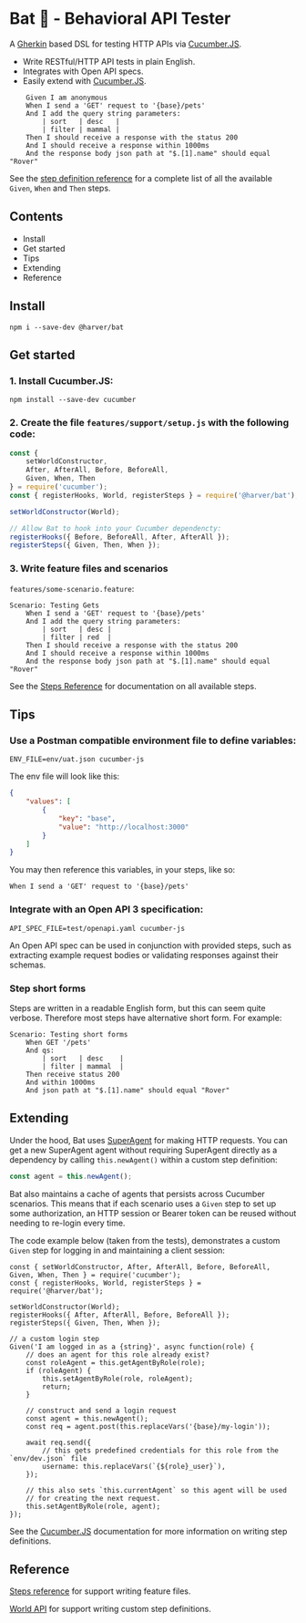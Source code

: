 Bat 🦇 - Behavioral API Tester
==============================

A [Gherkin](https://docs.cucumber.io/gherkin/) based DSL for testing HTTP APIs via [Cucumber.JS](https://github.com/cucumber/cucumber-js).

* Write RESTful/HTTP API tests in plain English.
* Integrates with Open API specs.
* Easily extend with [Cucumber.JS](https://github.com/cucumber/cucumber-js).

```gherkin
    Given I am anonymous
    When I send a 'GET' request to '{base}/pets'
    And I add the query string parameters:
        | sort   | desc   |
        | filter | mammal |
    Then I should receive a response with the status 200
    And I should receive a response within 1000ms
    And the response body json path at "$.[1].name" should equal "Rover"
```

See the [step definition reference](./docs/step-reference.md) for a complete
list of all the available `Given`, `When` and `Then` steps.

## Contents

 * Install
 * Get started
 * Tips
 * Extending
 * Reference

## Install

```
npm i --save-dev @harver/bat
```

## Get started

### 1. Install Cucumber.JS:

`npm install --save-dev cucumber`

### 2. Create the file `features/support/setup.js` with the following code:

```javascript
const {
    setWorldConstructor,
    After, AfterAll, Before, BeforeAll,
    Given, When, Then
} = require('cucumber');
const { registerHooks, World, registerSteps } = require('@harver/bat');

setWorldConstructor(World);

// Allow Bat to hook into your Cucumber dependencty:
registerHooks({ Before, BeforeAll, After, AfterAll });
registerSteps({ Given, Then, When });
```

### 3. Write feature files and scenarios

`features/some-scenario.feature`:

```gherkin
Scenario: Testing Gets
    When I send a 'GET' request to '{base}/pets'
    And I add the query string parameters:
        | sort   | desc |
        | filter | red  |
    Then I should receive a response with the status 200
    And I should receive a response within 1000ms
    And the response body json path at "$.[1].name" should equal "Rover"
```

See the [Steps Reference](./docs/step-reference.md) for documentation on all available steps.

## Tips

### Use a Postman compatible environment file to define variables:

`ENV_FILE=env/uat.json cucumber-js`

The env file will look like this:

```json
{
    "values": [
        {
            "key": "base",
            "value": "http://localhost:3000"
        }
    ]
}
```

You may then reference this variables, in your steps, like so:

```gerkhin
When I send a 'GET' request to '{base}/pets'
```

### Integrate with an Open API 3 specification:

`API_SPEC_FILE=test/openapi.yaml cucumber-js`

An Open API spec can be used in conjunction with provided steps, such as
extracting example request bodies or validating responses against their
schemas.

### Step short forms

Steps are written in a readable English form, but this can seem quite verbose. Therefore most steps have alternative short form. For example:

```gherkin
Scenario: Testing short forms
    When GET '/pets'
    And qs:
        | sort   | desc    |
        | filter | mammal  |
    Then receive status 200
    And within 1000ms
    And json path at "$.[1].name" should equal "Rover"
```

## Extending

Under the hood, Bat uses [SuperAgent](https://visionmedia.github.io/superagent/) for making HTTP requests. You can get a new SuperAgent agent without requiring SuperAgent directly as a dependency by calling `this.newAgent()` within a custom
step definition:

```js
const agent = this.newAgent();
```

Bat also maintains a cache of agents that persists across Cucumber scenarios. This
means that if each scenario uses a `Given` step to set up some authorization, an HTTP session or Bearer token can be reused without needing to re-login every time.

The code example below (taken from the tests), demonstrates a custom `Given` step
for logging in and maintaining a client session:

```gherkin
const { setWorldConstructor, After, AfterAll, Before, BeforeAll, Given, When, Then } = require('cucumber');
const { registerHooks, World, registerSteps } = require('@harver/bat');

setWorldConstructor(World);
registerHooks({ After, AfterAll, Before, BeforeAll });
registerSteps({ Given, Then, When });

// a custom login step
Given('I am logged in as a {string}', async function(role) {
    // does an agent for this role already exist?
    const roleAgent = this.getAgentByRole(role);
    if (roleAgent) {
        this.setAgentByRole(role, roleAgent);
        return;
    }

    // construct and send a login request
    const agent = this.newAgent();
    const req = agent.post(this.replaceVars('{base}/my-login'));

    await req.send({
        // this gets predefined credentials for this role from the `env/dev.json` file
        username: this.replaceVars(`{${role}_user}`),
    });

    // this also sets `this.currentAgent` so this agent will be used
    // for creating the next request.
    this.setAgentByRole(role, agent);
});
```

See the [Cucumber.JS](https://github.com/cucumber/cucumber-js/blob/master/docs/support_files/step_definitions.md) documentation for more information on writing step definitions.


## Reference

[Steps reference](./docs/step-reference.md) for support writing feature files.

[World API](./docs/world-api.md) for support writing custom step definitions.